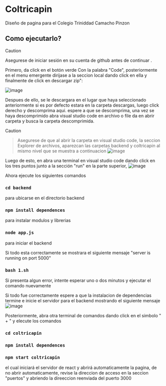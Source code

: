 # Coltricapin

Diseño de pagina para el Colegio Triniddad Camacho Pinzon

## Como ejecutarlo?
> [!CAUTION]
> Asegurese de iniciar sesión en su cuenta de github antes de continuar .


Primero,  da click en el botón verde Con la palabra "Code", posteriormente en el menu emergente dirijase a la seccion local dando click en ella y finalmente de click en descargar zip":

![image](https://github.com/J4DR3Z/coltricapin/assets/70348839/835a4bf0-7677-4baa-bc5b-4cbbb8d13832)


Despues de ello, se le descargara en el lugar que haya seleccionado anteriormente si es por defecto estara en la carpeta descargas, luego click derecho y descomprima aqui. espere a que se descomprima, una vez se haya descomprimido abra visual studio code en archivo o file da en abrir carpeta y busca la carpeta descomprimida.
> [!CAUTION]
> > Asegurese de que al abrir la carpeta en visual studio code, la seccion Explorer de archivos, aparezcan las carpetas backend y coltricapin al mismo nivel que se muestra a continuacion
![image](https://github.com/J4DR3Z/coltricapin/assets/70348839/1d767448-2c04-4b37-9ca7-424ed39aa3e0)

Luego de esto, en abra una terminal en visual studio code dando click en los tres puntos junto a la sección "run" en  la parte superior, 
![image](https://github.com/J4DR3Z/coltricapin/assets/70348839/994bc67f-8f1d-436a-b52d-f2bdb869dade)

Ahora ejecute los siguientes comandos 
### `cd backend`
para ubicarse en el directorio backend
### `npm install dependences`
para instalar modulos y librerias
### `node app.js`
para iniciar el backend

Si todo esta correctamente se mostrara el siguiente mensaje "server is running on port 5000"

### `bash 1.sh`
Si presenta algun error,  intente esperar uno o dos minutos y ejecutar el comando nuevamente

Si todo fue correctamente espere a que la instalacion de dependencias termine e inicie el servidor para el backend mostrando el siguiente mensaje 
![image](https://github.com/J4DR3Z/coltricapin/assets/70348839/16826a43-94d0-43da-818a-050f69e8ec18)


Posteriormente, abra otra terminal de comandos dando click en el simbolo " + " y elecute los comandos
### `cd coltricapin`
### `npm install dependences`
### `npm start coltricapin`
el cual iniciará el servidor de react y abrirá automaticamente la pagina, de no abrir automaticamente, revise la direccion de acceso en la seccion "puertos" y abriendo la direeccion reenviada del puerto 3000
